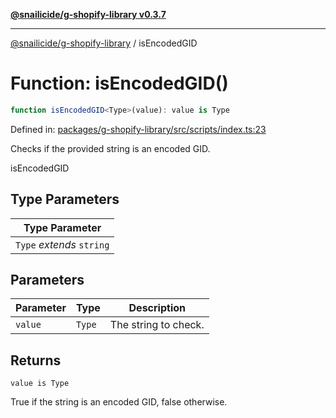 [**@snailicide/g-shopify-library v0.3.7**](../README.md)

---

[@snailicide/g-shopify-library](../README.md) / isEncodedGID

# Function: isEncodedGID()

```ts
function isEncodedGID<Type>(value): value is Type
```

Defined in:
[packages/g-shopify-library/src/scripts/index.ts:23](https://github.com/gbtunney/snailicide-monorepo/blob/master/packages/g-shopify-library/src/scripts/index.ts#L23)

Checks if the provided string is an encoded GID.

isEncodedGID

## Type Parameters

| Type Parameter            |
| ------------------------- |
| `Type` _extends_ `string` |

## Parameters

| Parameter | Type   | Description          |
| --------- | ------ | -------------------- |
| `value`   | `Type` | The string to check. |

## Returns

`value is Type`

True if the string is an encoded GID, false otherwise.
